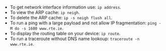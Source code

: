 - To get network interface information use: `ip address`. 
- To view the ARP cache: `ip neigh`. 
- To delete the ARP cache: `ip -s neigh flush all`. 
- To run a ping with a large payload and not allow IP fragmentation: `ping -M do -s 1600 www.rte.ie`. 
- To display the routing table on your device: `ip route`. 
- To run a traceroute without DNS name lookoup: `traceroute -n www.rte.ie`. 
